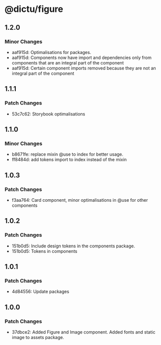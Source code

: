 # @dictu/figure

## 1.2.0

### Minor Changes

- aaf915d: Optimalisations for packages.
- aaf915d: Components now have import and dependencies only from components that
  are an integral part of the component
- aaf915d: Certain component imports removed because they are not an integral
  part of the component

## 1.1.1

### Patch Changes

- 53c7c62: Storybook optimalisations

## 1.1.0

### Minor Changes

- b8671fe: replace mixin @use to index for better usage.
- ff8484d: add tokens import to index instead of the mixin

## 1.0.3

### Patch Changes

- f3aa764: Card component, minor optimalisations in @use for other components

## 1.0.2

### Patch Changes

- 151b0d5: Include design tokens in the components package.
- 151b0d5: Tokens in components

## 1.0.1

### Patch Changes

- 4d84556: Update packages

## 1.0.0

### Patch Changes

- 37dbce2: Added Figure and Image component. Added fonts and static image to
  assets package.
